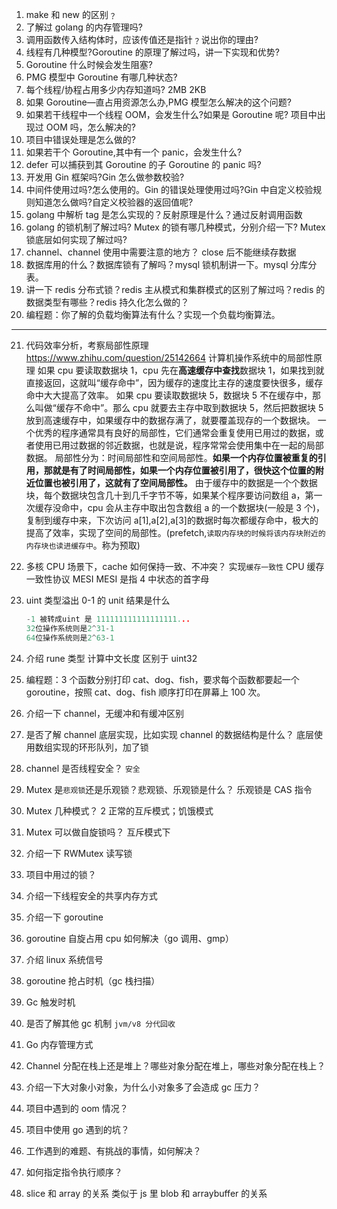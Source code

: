 1. make 和 new 的区别﹖
2. 了解过 golang 的内存管理吗?
3. 调用函数传入结构体时，应该传值还是指针﹖说出你的理由?
4. 线程有几种模型?Goroutine 的原理了解过吗，讲一下实现和优势?
5. Goroutine 什么时候会发生阻塞?
6. PMG 模型中 Goroutine 有哪几种状态?
7. 每个线程/协程占用多少内存知道吗? 2MB 2KB
8. 如果 Goroutine—直占用资源怎么办,PMG 模型怎么解决的这个问题?
9. 如果若干线程中一个线程 OOM，会发生什么?如果是 Goroutine 呢?
   项目中出现过 OOM 吗，怎么解决的?
10. 项目中错误处理是怎么做的?
11. 如果若干个 Goroutine,其中有一个 panic，会发生什么?
12. defer 可以捕获到其 Goroutine 的子 Goroutine 的 panic 吗?
13. 开发用 Gin 框架吗?Gin 怎么做参数校验?
14. 中间件使用过吗?怎么使用的。Gin 的错误处理使用过吗?Gin 中自定义校验规则知道怎么做吗?自定义校验器的返回值呢?
15. golang 中解析 tag 是怎么实现的？反射原理是什么？通过反射调用函数
16. golang 的锁机制了解过吗? Mutex 的锁有哪几种模式，分别介绍一下? Mutex 锁底层如何实现了解过吗?
17. channel、channel 使用中需要注意的地方？
    close 后不能继续存数据
18. 数据库用的什么？数据库锁有了解吗？mysql 锁机制讲一下。mysql 分库分表。
19. 讲一下 redis 分布式锁？redis 主从模式和集群模式的区别了解过吗？redis 的数据类型有哪些？redis 持久化怎么做的？
20. 编程题：你了解的负载均衡算法有什么？实现一个负载均衡算法。​

---

21. 代码效率分析，考察局部性原理
    https://www.zhihu.com/question/25142664
    计算机操作系统中的局部性原理
    如果 cpu 要读取数据块 1，cpu 先在**高速缓存中查找**数据块 1，如果找到就直接返回，这就叫“缓存命中”，因为缓存的速度比主存的速度要快很多，缓存命中大大提高了效率。
    如果 cpu 要读取数据块 5，数据块 5 不在缓存中，那么叫做“缓存不命中”。那么 cpu 就要去主存中取到数据块 5，然后把数据块 5 放到高速缓存中，如果缓存中的数据存满了，就要覆盖现存的一个数据块。
    一个优秀的程序通常具有良好的局部性，它们通常会重复使用已用过的数据，或者使用已用过数据的邻近数据，也就是说，程序常常会使用集中在一起的局部数据。
    局部性分为：时间局部性和空间局部性。**如果一个内存位置被重复的引用，那就是有了时间局部性，如果一个内存位置被引用了，很快这个位置的附近位置也被引用了，这就有了空间局部性。**
    由于缓存中的数据是一个个数据块，每个数据块包含几十到几千字节不等，如果某个程序要访问数组 a，第一次缓存没命中，cpu 会从主存中取出包含数组 a 的一个数据块(一般是 3 个)，复制到缓存中来，下次访问 a[1],a[2],a[3]的数据时每次都缓存命中，极大的提高了效率，实现了空间的局部性。(prefetch,`读取内存块的时候将该内存块附近的内存块也读进缓存中`。称为预取)

22. 多核 CPU 场景下，cache 如何保持一致、不冲突？
    实现`缓存一致性`
    CPU 缓存一致性协议 MESI
    MESI 是指 4 中状态的首字母
23. uint 类型溢出
    0-1 的 unit 结果是什么
    ```Go
    -1 被转成uint 是 111111111111111111...
    32位操作系统则是2^31-1
    64位操作系统则是2^63-1
    ```
24. 介绍 rune 类型
    计算中文长度 区别于 uint32
25. 编程题：3 个函数分别打印 cat、dog、fish，要求每个函数都要起一个 goroutine，按照 cat、dog、fish 顺序打印在屏幕上 100 次。
26. 介绍一下 channel，无缓冲和有缓冲区别
27. 是否了解 channel 底层实现，比如实现 channel 的数据结构是什么？
    底层使用数组实现的环形队列，加了锁
28. channel 是否线程安全？ `安全`
29. Mutex 是`悲观锁`还是乐观锁？悲观锁、乐观锁是什么？
    乐观锁是 CAS 指令
30. Mutex 几种模式？
    2 正常的互斥模式；饥饿模式
31. Mutex 可以做自旋锁吗？
    互斥模式下
32. 介绍一下 RWMutex
    读写锁
33. 项目中用过的锁？
34. 介绍一下线程安全的共享内存方式
35. 介绍一下 goroutine
36. goroutine 自旋占用 cpu 如何解决（go 调用、gmp）
37. 介绍 linux 系统信号
38. goroutine 抢占时机（gc 栈扫描）
39. Gc 触发时机
40. 是否了解其他 gc 机制 `jvm/v8 分代回收`
41. Go 内存管理方式
42. Channel 分配在栈上还是堆上？哪些对象分配在堆上，哪些对象分配在栈上？
43. 介绍一下大对象小对象，为什么小对象多了会造成 gc 压力？
44. 项目中遇到的 oom 情况？
45. 项目中使用 go 遇到的坑？
46. 工作遇到的难题、有挑战的事情，如何解决？
47. 如何指定指令执行顺序？ ​

48. slice 和 array 的关系 类似于 js 里 blob 和 arraybuffer 的关系
